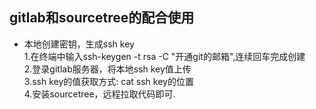 ## gitlab和sourcetree的配合使用
* 本地创建密钥，生成ssh key  
	1.在终端中输入ssh-keygen -t rsa -C "开通git的邮箱",连续回车完成创建  
	2.登录gitlab服务器，将本地ssh key值上传  
	3.ssh key的值获取方式: cat ssh key的位置  
	4.安装sourcetree，远程拉取代码即可.  